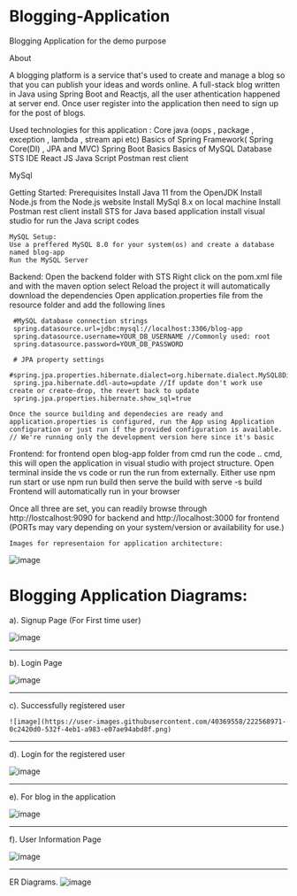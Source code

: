 # Blogging-Application
Blogging Application for the demo purpose

About

A blogging platform is a service that's used to create and manage a blog so that you can publish your ideas and words online. 
A full-stack blog written in Java using Spring Boot and Reactjs, all the user athentication happened at server end. Once user register into the application then need to sign up for the post of blogs.

Used technologies for this application : 
Core java (oops , package , exception , lambda , stream api etc)
Basics of Spring Framework( Spring Core(DI) , JPA and MVC)
Spring Boot Basics
Basics of MySQL Database
STS IDE
React JS
Java Script
Postman rest client

MySql


Getting Started:
Prerequisites
    Install Java 11 from the OpenJDK
    Install Node.js from the Node.js website
    Install MySql 8.x on local machine
    Install Postman rest client
    install STS for Java based application
    install visual studio for run the Java script codes
    
    
    MySQL Setup:
    Use a preffered MySQL 8.0 for your system(os) and create a database named blog-app
    Run the MySQL Server

Backend:
    Open the backend folder with STS
    Right click on the pom.xml file and with the maven option select Reload the project it will automatically download the dependencies
    Open application.properties file from the resource folder and add the following lines

     #MySQL database connection strings
     spring.datasource.url=jdbc:mysql://localhost:3306/blog-app
     spring.datasource.username=YOUR_DB_USERNAME //Commonly used: root
     spring.datasource.password=YOUR_DB_PASSWORD

     # JPA property settings
     #spring.jpa.properties.hibernate.dialect=org.hibernate.dialect.MySQL8Dialect
     spring.jpa.hibernate.ddl-auto=update //If update don't work use create or create-drop, the revert back to update
     spring.jpa.properties.hibernate.show_sql=true

    Once the source building and dependecies are ready and application.properties is configured, run the App using Application configuration or just run if the provided configuration is available. // We're running only the development version here since it's basic

Frontend:
    for frontend open blog-app folder from cmd 
    run the code .. cmd, this will open the application in visual studio with project structure.
    Open terminal inside the vs code or run the run from externally.
    Either use npm run start or use npm run build then serve the build with serve -s build
    Frontend will automatically run in your browser

Once all three are set, you can readily browse through http://lostcalhost:9090 for backend and
http://localhost:3000 for frontend 
(PORTs may vary depending on your system/version or availability for use.)

  
    Images for representaion for application architecture:
    
       
![image](https://user-images.githubusercontent.com/40369558/222567413-a62e9c8c-f206-4380-ad94-4d3a428409ea.png)




#  Blogging Application Diagrams:


 a).  Signup Page (For First time user)
 
 ![image](https://user-images.githubusercontent.com/40369558/222568074-bdc16ad5-5cf7-4cf5-a845-79dfde7aca98.png)
 
 ------------------------------------------------------------------------------------------------------------------
 

b). Login Page 

 ![image](https://user-images.githubusercontent.com/40369558/222567874-be3d2cf1-25f2-4eb7-b473-1e52ad45b9bf.png)
 
 
 ----------------------------------------------------------------------------------------------------------------------

c). Successfully registered user

    ![image](https://user-images.githubusercontent.com/40369558/222568971-0c2420d0-532f-4eb1-a983-e07ae94abd8f.png)
    
    
 ----------------------------------------------------------------------------------------------------------------------- 
    
    
 d). Login for the registered user
 
 ![image](https://user-images.githubusercontent.com/40369558/222569107-84937ac0-c368-47b0-b65a-9f7e7ef32118.png)
          
-------------------------------------------------------------------------------------------------------------------------


e). For blog in the application 


![image](https://user-images.githubusercontent.com/40369558/222569347-fd47f7fd-9f8b-4594-82f3-699b372d32eb.png)

--------------------------------------------------------------------------------------------------------------------------


f).  User Information Page


![image](https://user-images.githubusercontent.com/40369558/222569458-1aee5cad-b56b-4c83-b0c6-ba50a5750293.png)

----------------------------------------------------------------------------------------------------------------------------






ER Diagrams.
![image](https://user-images.githubusercontent.com/40369558/219021040-82970e5a-e517-4c1e-a176-0eabbba12175.png)




